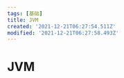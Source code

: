 ```yaml
---
tags: [基础]
title: JVM
created: '2021-12-21T06:27:54.511Z'
modified: '2021-12-21T06:27:58.493Z'
---
```


# JVM

